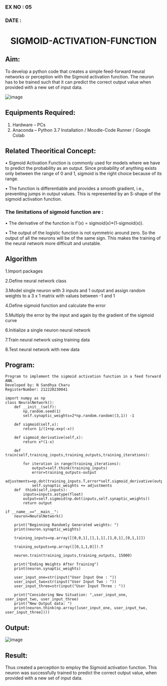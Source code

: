 ### EX NO : 05
### DATE  :
# <p align="center"> SIGMOID-ACTIVATION-FUNCTION </p>
## Aim:
  To develop a python code that creates a simple feed-forward neural networks or perception with the Sigmoid activation function. The neuron has to be trained such that it can predict the correct output value when provided with a new set of input data.
  
 ![image](https://user-images.githubusercontent.com/93023609/162692440-f59e7ad2-0414-4ddb-8640-fede7a0655f2.png)

## Equipments Required:
1. Hardware – PCs
2. Anaconda – Python 3.7 Installation / Moodle-Code Runner / Google Colab

## Related Theoritical Concept:
•	Sigmoid Activation Function is commonly used for models where we have to predict the probability as an output. Since probability of anything exists only between the range of 0 and 1, sigmoid is the right choice because of its range.

•	The function is differentiable and provides a smooth gradient, i.e., preventing jumps in output values. This is represented by an S-shape of the sigmoid activation function.
### The limitations of sigmoid function are :
•	The derivative of the function is f'(x) = sigmoid(x)*(1-sigmoid(x)).

•	The output of the logistic function is not symmetric around zero. So the output of all the neurons will be of the same sign. This makes the training of the neural network more difficult and unstable.

## Algorithm
1.Import packages

2.Define neural network class

3.Model single neuron with 3 inputs and 1 output and assign random weights to a 3 x 1 matrix with values between -1 and 1

4.Define sigmoid function and calculate the error

5.Multiply the error by the input and again by the gradient of the sigmoid curve

6.Initialize a single neuron neural network

7.Train neural network using training data

8.Test neural network with new data

## Program:

```python3
Program to implement the sigmoid activation function in a feed forward ANN.
Developed by: N Sandhya Charu
RegisterNumber: 212220230041

import numpy as np
class NeuralNetwork():
    def __init__(self):
        np.random.seed(1)
        self.synaptic_weights=2*np.random.random((3,1)) -1
        
    def sigmoid(self,x):
        return 1/(1+np.exp(-x))
    
    def sigmoid_derivative(self,x):
        return x*(1-x)
    
    def train(self,training_inputs,training_outputs,training_iterations):
        
        for iteration in range(training_iterations):
            output=self.think(training_inputs)
            error=training_outputs-output
            adjustments=np.dot(training_inputs.T,error*self.sigmoid_derivative(output))
            self.synaptic_weights += adjustments
    def  think(self,inputs):
        inputs=inputs.astype(float)
        output=self.sigmoid(np.dot(inputs,self.synaptic_weights))
        return output

if __name__=="__main__":
    neuron=NeuralNetwork()
    
    print("Beginning Randomly Generated weights: ")
    print(neuron.synaptic_weights)
    
    training_inputs=np.array([[0,0,1],[1,1,1],[1,0,1],[0,1,1]])
    
    training_outputs=np.array([[0,1,1,0]]).T
    
    neuron.train(training_inputs,training_outputs, 15000)
    
    print("Ending Weights After Training")
    print(neuron.synaptic_weights)
    
    user_input_one=str(input("User Input One : "))
    user_input_two=str(input("User Input Two : "))
    user_input_three=str(input("User Input Three : "))
    
    print("Considering New Situation: ",user_input_one, user_input_two, user_input_three)
    print("New Output data: ")
    print(neuron.think(np.array([user_input_one, user_input_two, user_input_three])))
```
## Output:
![image](https://user-images.githubusercontent.com/75235167/168636904-5e4ca699-4599-4917-8ba2-332a57d20c9f.png)
## Result:
  Thus created a perception to employ the Sigmoid activation function. This neuron was successfully trained to predict the correct output value, when provided with a new set of input data.
